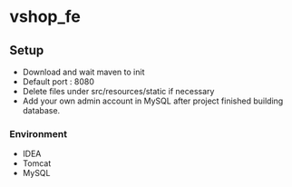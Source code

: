 # vshop_fe

## Setup

- Download and wait maven to init
- Default port : 8080
- Delete files under src/resources/static if necessary
- Add your own admin account in MySQL after project finished building database.

### Environment

- IDEA
- Tomcat
- MySQL
